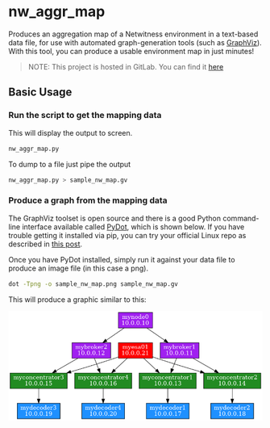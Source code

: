 # nw_aggr_map

Produces an aggregation map of a Netwitness environment in a text-based data file, for use with automated graph-generation tools (such as [GraphViz](https://en.wikipedia.org/wiki/Graphviz)).  With this tool, you can produce a usable environment map in just minutes!

> NOTE: This project is hosted in GitLab.  You can find it [here](https://gitlab.com/mitchellhanksRSA/nw_aggr_map)

## Basic Usage

### Run the script to get the mapping data

This will display the output to screen.

``` sh
nw_aggr_map.py
```

To dump to a file just pipe the output

``` sh
nw_aggr_map.py > sample_nw_map.gv
```

### Produce a graph from the mapping data

The GraphViz toolset is open source and there is a good Python command-line interface available called [PyDot](https://pypi.org/project/pydot/), which is shown below.  If you have trouble getting it installed via pip, you can try your official Linux repo as described in [this post](https://askubuntu.com/questions/917030/how-to-install-pydot-and-graphviz).

Once you have PyDot installed, simply run it against your data file to produce an image file (in this case a png).

``` sh
dot -Tpng -o sample_nw_map.png sample_nw_map.gv
```

This will produce a graphic similar to this:

![sample netwitness environment](sample_nw_map.png "Sample Netwitness Environment")

